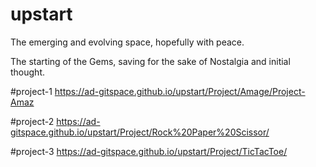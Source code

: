 # upstart
The emerging and evolving space, hopefully with peace.

The starting of the Gems, saving for the sake of Nostalgia and initial thought.

#project-1 https://ad-gitspace.github.io/upstart/Project/Amage/Project-Amaz

#project-2 https://ad-gitspace.github.io/upstart/Project/Rock%20Paper%20Scissor/

#project-3 https://ad-gitspace.github.io/upstart/Project/TicTacToe/
